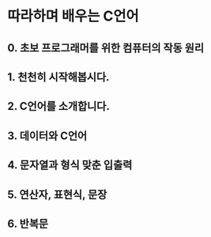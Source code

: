 # 따라하며 배우는 C언어

## 0. 초보 프로그래머를 위한 컴퓨터의 작동 원리

## 1. 천천히 시작해봅시다.

## 2. C언어를 소개합니다.

## 3. 데이터와 C언어

## 4. 문자열과 형식 맞춘 입출력

## 5. 연산자, 표현식, 문장

## 6. 반복문
